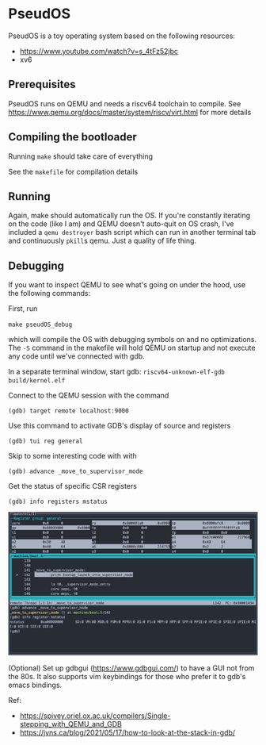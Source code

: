 # PseudOS

PseudOS is a toy operating system based on the following resources:
 - https://www.youtube.com/watch?v=s_4tFz52jbc
 - xv6


## Prerequisites
PseudOS runs on QEMU and needs a riscv64 toolchain to compile. See https://www.qemu.org/docs/master/system/riscv/virt.html for more details

## Compiling the bootloader
Running `make` should take care of everything

See the `makefile` for compilation details

## Running
Again, make should automatically run the OS. If you're constantly iterating on the code (like I am) and QEMU doesn't auto-quit on OS crash, I've included a `qemu destroyer` bash script which can run in another terminal tab and continuously `pkill`s qemu. Just a quality of life thing.

## Debugging
If you want to inspect QEMU to see what's going on under the hood, use the following commands:

First, run 

`make pseudOS_debug` 

which will compile the OS with debugging symbols on and no optimizations. The `-S` command in the makefile will hold QEMU on startup and not execute any code until we've connected with gdb.

In a separate terminal window, start gdb: `riscv64-unknown-elf-gdb build/kernel.elf `

Connect to the QEMU session with the command

    (gdb) target remote localhost:9000

Use this command to activate GDB's display of source and registers

    (gdb) tui reg general

Skip to some interesting code with with

    (gdb) advance _move_to_supervisor_mode

Get the status of specific CSR registers

    (gdb) info registers mstatus

![pseudOS gdb thumbnail](notes/pseudOS_gdb_thumbnail.png)

(Optional) Set up gdbgui (https://www.gdbgui.com/) to have a GUI not from the 80s. It also supports vim keybindings for those who prefer it to gdb's emacs bindings.

Ref:
- https://spivey.oriel.ox.ac.uk/compilers/Single-stepping_with_QEMU_and_GDB
- https://jvns.ca/blog/2021/05/17/how-to-look-at-the-stack-in-gdb/
